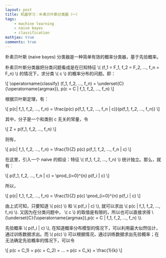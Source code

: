```yaml
---
layout: post
title: 机器学习：朴素贝叶斯分类器（一）
tags:
    - machine learning
    - naive bayes
    - classification
mathjax: true
comments: true
---
```


朴素贝叶斯 (naive bayes) 分类器是一种简单有效的概率分类器，基于先验概率。

朴素贝叶斯分类器把分类问题看成是在已知特征 \\( (f_1 = F_1, f_2 = F_2, ..., f_n = F_n) \\) 的情况下，求分类 \\( c \\) 的概率分布的问题。即：

\\[ \operatorname{classify} (f_1, f_2, ..., f_n) = \underset{C}{\operatorname{argmax}}\, p(c = C | f_1, f_2, ..., f_n) \\]

根据贝叶斯定理，有：

\\[ p(c| f_1, f_2, ..., f_n) = \frac{p(c) p(f_1, f_2, ..., f_n | c)}{p(f_1, f_2, ..., f_n)}  \\]

其中，分子是一个和类别 c 无关的常量，令

\\[ Z = p(f_1, f_2, ..., f_n) \\]

则有，

\\[ p(c| f_1, f_2, ..., f_n) = \frac{1}{Z} p(c) p(f_1, f_2, ..., f_n | c)  \\]

在这里，引入一个 naive 的假设：特征 \\( (f_1, f_2, ..., f_n) \\) 统计独立。那么，就有：

<div>\[ p(f_1, f_2, ..., f_n | c) = \prod_{i=0}^{n} p(f_i | c) \]</div>

所以，

<div>\[ p(c| f_1, f_2, ..., f_n) = \frac{1}{Z} p(c) \prod_{i=0}^{n} p(f_i | c) \]</div>

由上式可知，只要知道 \\( p(c) \\) 和 \\( p(f_i | c) \\), 就可以求出 \\( p(c | f_1, f_2, ..., f_n) \\). 又因为在分类问题中， \\( c \\) 的取值是有限的，所以也可以直接求得 \\(\underset{C}{\operatorname{argmax}}\,p(c = C | f_1, f_2, ..., f_n) \\).

先验概率 \\( p(f_i | c) \\), 在知道概率分布模型的情况下，可以利用最大似然估计，通过训练数据求出。而 \\( p(c) \\) 可以根据情况，通过训练数据求出先验概率；在无法确定先验概率的情况下，可以令

\\[ p(c = C_1) = p(c = C_2) = ... = p(c = C_k) = \frac{1}{k} \\]
